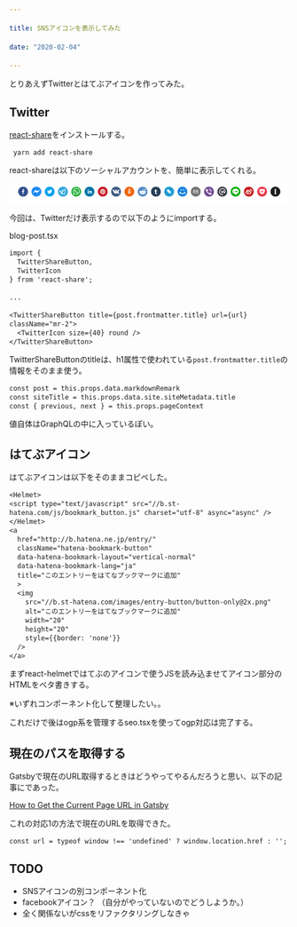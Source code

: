 ```yaml
---

title: SNSアイコンを表示してみた

date: "2020-02-04"

---
```


とりあえずTwitterとはてぶアイコンを作ってみた。

## Twitter


<a href="https://github.com/nygardk/react-share#readme" target="_blank">react-share</a>をインストールする。

```
 yarn add react-share
```
react-shareは以下のソーシャルアカウントを、簡単に表示してくれる。

![SNSアイコン](../images/20200204_sns.png)

今回は、Twitterだけ表示するので以下のようにimportする。

blog-post.tsx
```
import {
  TwitterShareButton,
  TwitterIcon
} from 'react-share';

...

<TwitterShareButton title={post.frontmatter.title} url={url} className="mr-2">
  <TwitterIcon size={40} round />
</TwitterShareButton>

```

TwitterShareButtonのtitleは、h1属性で使われている```post.frontmatter.title```の情報をそのまま使う。

```
const post = this.props.data.markdownRemark
const siteTitle = this.props.data.site.siteMetadata.title
const { previous, next } = this.props.pageContext

```
値自体はGraphQLの中に入っているぽい。


## はてぶアイコン

はてぶアイコンは以下をそのままコピペした。

```
<Helmet>
<script type="text/javascript" src="//b.st-hatena.com/js/bookmark_button.js" charset="utf-8" async="async" />
</Helmet>
<a
  href="http://b.hatena.ne.jp/entry/"
  className="hatena-bookmark-button"
  data-hatena-bookmark-layout="vertical-normal"
  data-hatena-bookmark-lang="ja"
  title="このエントリーをはてなブックマークに追加"
  >
  <img
    src="//b.st-hatena.com/images/entry-button/button-only@2x.png"
    alt="このエントリーをはてなブックマークに追加"
    width="20"
    height="20"
    style={{border: 'none'}}
  />
</a>

```

まずreact-helmetではてぶのアイコンで使うJSを読み込ませてアイコン部分のHTMLをベタ書きする。

※いずれコンポーネント化して整理したい。。


これだけで後はogp系を管理するseo.tsxを使ってogp対応は完了する。

## 現在のパスを取得する
Gatsbyで現在のURL取得するときはどうやってやるんだろうと思い、以下の記事にであった。

<a href="https://css-tricks.com/how-to-the-get-current-page-url-in-gatsby/" target="_blank">How to Get the Current Page URL in Gatsby</a>

これの対応1の方法で現在のURLを取得できた。

```
const url = typeof window !== 'undefined' ? window.location.href : '';
```

## TODO
- SNSアイコンの別コンポーネント化
- facebookアイコン？ （自分がやっていないのでどうしようか。）
- 全く関係ないがcssをリファクタリングしなきゃ






